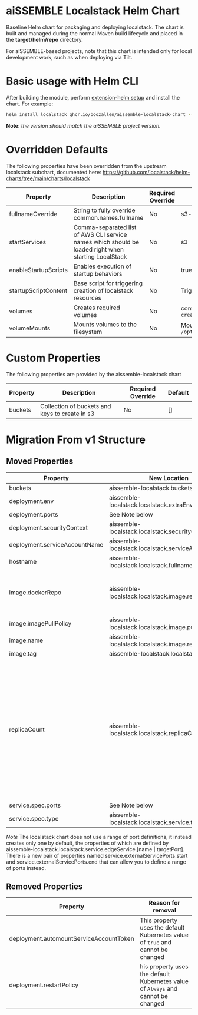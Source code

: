 # aiSSEMBLE Localstack Helm Chart

Baseline Helm chart for packaging and deploying localstack. The chart is built and managed during the normal Maven build
lifecycle and placed in the **target/helm/repo** directory.

For aiSSEMBLE-based projects, note that this chart is intended only for local development work, such as when deploying
via Tilt.

# Basic usage with Helm CLI

After building the module, perform [extension-helm setup](../README.md#leveraging-extensions-helm) and install the chart. For example:

```bash
helm install localstack ghcr.io/boozallen/aissemble-localstack-chart --version <AISSEMBLE-VERSION>
```

**Note**: *the version should match the aiSSEMBLE project version.*

# Overridden Defaults

The following properties have been overridden from the upstream localstack subchart, documented here:
https://github.com/localstack/helm-charts/tree/main/charts/localstack

| Property             | Description                                                                                         | Required Override | Default                                                                  |
|----------------------|-----------------------------------------------------------------------------------------------------|-------------------|--------------------------------------------------------------------------|
| fullnameOverride     | String to fully override common.names.fullname                                                      | No                | s3-local                                                                 |
| startServices        | Comma-separated list of AWS CLI service names which should be loaded right when starting LocalStack | No                | s3                                                                       |
| enableStartupScripts | Enables execution of startup behaviors                                                              | No                | true                                                                     |
| startupScriptContent | Base script for triggering creation of localstack resources                                         | No                | Triggers creation of s3 buckets/keys                                     |
| volumes              | Creates required volumes                                                                            | No                | configMap `localstack-resources` -> `create-s3-resources.sh`             |
| volumeMounts         | Mounts volumes to the filesystem                                                                    | No                | Mounts `create-s3-resources.sh` to `/opt/scripts/create_s3_resources.sh` |

# Custom Properties

The following properties are provided by the aissemble-localstack chart

| Property | Description                                    | Required Override | Default |
|----------|------------------------------------------------|-------------------|---------|
| buckets  | Collection of buckets and keys to create in s3 | No                | []      |

# Migration From v1 Structure

## Moved Properties

| Property                      | New Location                                       | Notes                                                                                                                                                         |
|-------------------------------|----------------------------------------------------|---------------------------------------------------------------------------------------------------------------------------------------------------------------|
| buckets                       | aissemble-localstack.buckets                       |                                                                                                                                                               |
| deployment.env                | aissemble-localstack.localstack.extraEnvVars       |                                                                                                                                                               |
| deployment.ports              | See Note below                                     |                                                                                                                                                               |
| deployment.securityContext    | aissemble-localstack.localstack.securityContext    |                                                                                                                                                               |
| deployment.serviceAccountName | aissemble-localstack.localstack.serviceAccountName |                                                                                                                                                               |
| hostname                      | aissemble-localstack.localstack.fullnameOverride   |                                                                                                                                                               |
| image.dockerRepo              | aissemble-localstack.localstack.image.repository   | Merged with `image.name` into a shared property                                                                                                               |
| image.imagePullPolicy         | aissemble-localstack.localstack.image.pullPolicy   |                                                                                                                                                               |
| image.name                    | aissemble-localstack.localstack.image.repository   |                                                                                                                                                               |
| image.tag                     | aissemble-localstack.localstack.image.tag          |                                                                                                                                                               |
| replicaCount                  | aissemble-localstack.localstack.replicaCount       | This property was generated into v1 values, however it was not being used. It is now available in the v2 chart, and is used to set the replica count properly |
| service.spec.ports            | See Note below                                     |                                                                                                                                                               |
| service.spec.type             | aissemble-localstack.localstack.service.type       |                                                                                                                                                               |

*Note*
The localstack chart does not use a range of port definitions, it instead creates only one by default, the properties of
which are defined by aissemble-localstack.localstack.service.edgeService.[name | targetPort].
There is a new pair of properties named service.externalServicePorts.start and service.externalServicePorts.end that can
allow you to define a range of ports instead.

## Removed Properties

| Property                                | Reason for removal                                                               |
|-----------------------------------------|----------------------------------------------------------------------------------|
| deployment.automountServiceAccountToken | This property uses the default Kubernetes value of `true` and cannot be changed  |
| deployment.restartPolicy                | his property uses the default Kubernetes value of `Always` and cannot be changed |


